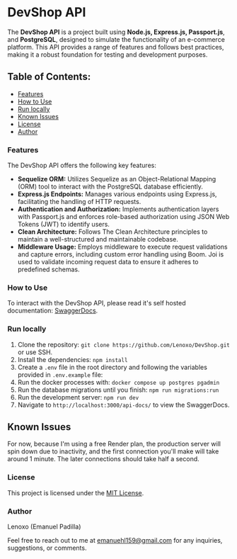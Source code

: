# DevShop API

The **DevShop API** is a project built using **Node.js, Express.js, Passport.js**, and **PostgreSQL**, designed to simulate the functionality of an e-commerce platform. This API provides a range of features and follows best practices, making it a robust foundation for testing and development purposes.

## Table of Contents:

- [Features](#features)
- [How to Use](#how-to-use)
- [Run locally](#run-locally)
- [Known Issues](#known-issues)
- [License](#license)
- [Author](#author)

### Features

The DevShop API offers the following key features:

- **Sequelize ORM:** Utilizes Sequelize as an Object-Relational Mapping (ORM) tool to interact with the PostgreSQL database efficiently.
- **Express.js Endpoints:** Manages various endpoints using Express.js, facilitating the handling of HTTP requests.
- **Authentication and Authorization:** Implements authentication layers with Passport.js and enforces role-based authorization using JSON Web Tokens (JWT) to identify users.
- **Clean Architecture:** Follows The Clean Architecture principles to maintain a well-structured and maintainable codebase.
- **Middleware Usage:** Employs middleware to execute request validations and capture errors, including custom error handling using Boom. Joi is used to validate incoming request data to ensure it adheres to predefined schemas.

### How to Use

To interact with the DevShop API, please read it's self hosted documentation: [SwaggerDocs](https://devshop-api-1gc5.onrender.com/api-docs/).

### Run locally

1. Clone the repository: `git clone https://github.com/Lenoxo/DevShop.git` or use SSH.
2. Install the dependencies: `npm install`
3. Create a `.env` file in the root directory and following the variables provided in `.env.example` file:
4. Run the docker processes with: `docker compose up postgres pgadmin`
5. Run the database migrations until you finish: `npm run migrations:run`
6. Run the development server: `npm run dev`
7. Navigate to `http://localhost:3000/api-docs/` to view the SwaggerDocs.

## Known Issues

For now, because I'm using a free Render plan, the production server will spin down due to inactivity, and the first connection you'll make will take around 1 minute. The later connections should take half a second.

### License

This project is licensed under the [MIT License](LICENSE).

### Author

Lenoxo (Emanuel Padilla)

Feel free to reach out to me at [emanuehl159@gmail.com](mailto:emanuehl159@gmail.com) for any inquiries, suggestions, or comments.
